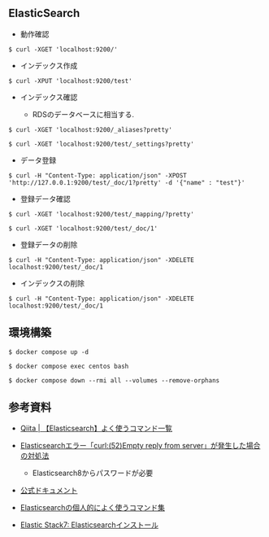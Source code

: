 ## ElasticSearch

- 動作確認

```shell
$ curl -XGET 'localhost:9200/'
```

- インデックス作成

```shell
$ curl -XPUT 'localhost:9200/test'
```

- インデックス確認

    - RDSのデータベースに相当する.

```shell
$ curl -XGET 'localhost:9200/_aliases?pretty'

$ curl -XGET 'localhost:9200/test/_settings?pretty'
```

- データ登録

```shell
$ curl -H "Content-Type: application/json" -XPOST 'http://127.0.0.1:9200/test/_doc/1?pretty' -d '{"name" : "test"}'
```

- 登録データ確認

```shell
$ curl -XGET 'localhost:9200/test/_mapping/?pretty'

$ curl -XGET 'localhost:9200/test/_doc/1'
```

- 登録データの削除

```shell
$ curl -H "Content-Type: application/json" -XDELETE  localhost:9200/test/_doc/1
```

- インデックスの削除

```shell
$ curl -H "Content-Type: application/json" -XDELETE  localhost:9200/test/_doc/1
```

## 環境構築

```shell
$ docker compose up -d

$ docker compose exec centos bash

$ docker compose down --rmi all --volumes --remove-orphans
```

## 参考資料

- [Qiita | 【Elasticsearch】よく使うコマンド一覧](https://qiita.com/mug-cup/items/ba5dd0a14838e83e69ac)

- [Elasticsearchエラー「curl:(52)Empty reply from server」が発生した場合の対処法](https://mebee.info/2022/10/27/post-83923/)
    - Elasticsearch8からパスワードが必要

- [公式ドキュメント](https://www.elastic.co/guide/en/elasticsearch/reference/7.17/docker.html)

- [Elasticsearchの個人的によく使うコマンド集](https://zatoima.github.io/aws-elasticsearch-commands-lists.html)

- [Elastic Stack7: Elasticsearchインストール](https://www.server-world.info/query?os=CentOS_Stream_8&p=elasticstack7&f=1)
